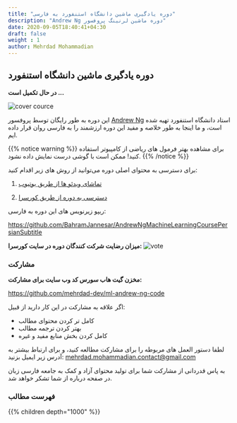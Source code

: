 ```yaml
---
title: "دوره یادگیری ماشین دانشگاه استنفورد به فارسی"
description: "Andrew Ng دوره ماشین لرنینگ پروفسور"
date: 2020-09-05T18:40:41+04:30
draft: false
weight : 1
author: Mehrdad Mohammadian
---
```


## دوره یادگیری ماشین دانشگاه استنفورد 

**در حال تکمیل است ...** 

![cover cource](https://github.com/mehrdad-dev/ml-andrew-ng/raw/master/images/cover-course.png?width=40pc)

این دوره به طور رایگان توسط پروفسور [Andrew Ng](https://www.coursera.org/instructor/andrewng) استاد دانشگاه استنفورد تهیه شده است، و ما اینجا به طور خلاصه و مفید این دوره ارزشمند را به فارسی روان قرار داده ایم.

{{% notice warning %}}
برای مشاهده بهتر فرمول های ریاضی از کامپیوتر استفاده کنید!
ممکن است با گوشی درست نمایش داده نشود.
{{% /notice %}}

برای دسترسی به محتوای اصلی دوره می‌توانید از روش های زیر اقدام کنید:
1. [تماشای ویدئو ها از طریق یوتیوب](https://www.youtube.com/watch?v=PPLop4L2eGk&list=PLLssT5z_DsK-h9vYZkQkYNWcItqhlRJLN)

2. [دسترسی به دوره از طریق کورسرا](https://www.coursera.org/learn/machine-learning?)

ریپو زیرنویس های این دوره به فارسی:

https://github.com/BahramJannesar/AndrewNgMachineLearningCoursePersianSubtitle


**میزان رضایت شرکت کنندگان دوره در سایت کورسرا:**
![vote](https://github.com/mehrdad-dev/ml-andrew-ng/raw/master/images/image1.png?width=15pc)

### مشارکت

**مخزن گیت هاب سورس کد وب سایت برای مشارکت:**

https://github.com/mehrdad-dev/ml-andrew-ng-code

اگر علاقه به مشارکت در این کار دارید از قبیل:
- کامل تر کردن محتوای مطالب
- بهتر کردن ترجمه مطالب
- کامل کردن بخش منابع مفید و غیره

لطفا دستور العمل های مربوطه را برای مشارکت مطالعه کنید،
و برای ارتباط بیشتر به آدرس زیر ایمیل بزنید:
[mehrdad.mohammadian.contact@gmail.com](mailto:mehrdad.mohammadian.contact@gmail.com)

به پاس قدردانی از مشارکت شما برای تولید محتوای آزاد و کمک به جامعه فارسی زبان در صفحه درباره از شما تشکر خواهد شد.

### فهرست مطالب
{{% children depth="1000" %}}
